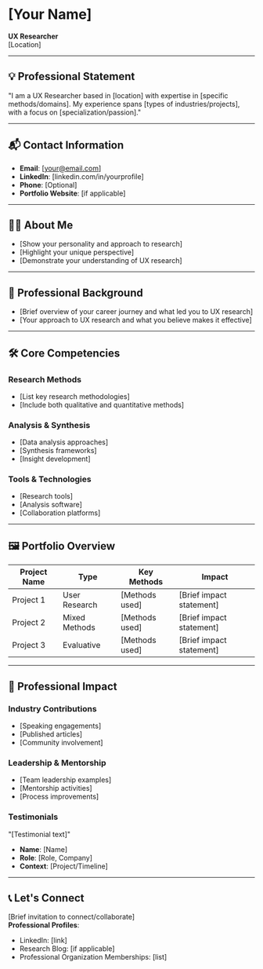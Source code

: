 # [Your Name]
**UX Researcher**  
[Location]  

---

## 💡 Professional Statement
"I am a UX Researcher based in [location] with expertise in [specific methods/domains]. My experience spans [types of industries/projects], with a focus on [specialization/passion]."

---

## 📬 Contact Information
- **Email**: [your@email.com]  
- **LinkedIn**: [linkedin.com/in/yourprofile]  
- **Phone**: [Optional]  
- **Portfolio Website**: [if applicable]  

---

## 👩‍💼 About Me
- [Show your personality and approach to research]
- [Highlight your unique perspective]
- [Demonstrate your understanding of UX research]

---

## 📜 Professional Background
- [Brief overview of your career journey and what led you to UX research]
- [Your approach to UX research and what you believe makes it effective]

---

## 🛠 Core Competencies
### Research Methods
- [List key research methodologies]
- [Include both qualitative and quantitative methods]

### Analysis & Synthesis
- [Data analysis approaches]
- [Synthesis frameworks]
- [Insight development]

### Tools & Technologies
- [Research tools]
- [Analysis software]
- [Collaboration platforms]

---

## 🖼 Portfolio Overview
| **Project Name** | **Type**          | **Key Methods**  | **Impact**                |
|-------------------|-------------------|-------------------|---------------------------|
| Project 1         | User Research     | [Methods used]    | [Brief impact statement]  |
| Project 2         | Mixed Methods     | [Methods used]    | [Brief impact statement]  |
| Project 3         | Evaluative        | [Methods used]    | [Brief impact statement]  |

---

## 🌟 Professional Impact
### Industry Contributions
- [Speaking engagements]
- [Published articles]
- [Community involvement]

### Leadership & Mentorship
- [Team leadership examples]
- [Mentorship activities]
- [Process improvements]

### Testimonials
"[Testimonial text]"  
- **Name**: [Name]  
- **Role**: [Role, Company]  
- **Context**: [Project/Timeline]  

---

## 📞 Let's Connect
[Brief invitation to connect/collaborate]  
**Professional Profiles**:
- LinkedIn: [link]  
- Research Blog: [if applicable]  
- Professional Organization Memberships: [list]  
